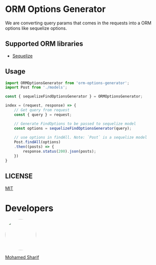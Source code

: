 # ORM Options Generator
We are converting query params that comes in the requests into a ORM options like sequelize options.

## Supported ORM libraries
- [Sequelize](https://sequelize.org/)

## Usage
```typescript
import ORMOptionsGenerator from 'orm-options-generator';
import Post from './models';

const { sequelizeFindOptionsGenerator } = ORMOptionsGenerator;

index = (request, response) => {
    // Get query from request
    const { query } = request;

    // Generate FindOptions to be passed to sequelize model
    const options = sequelizeFindOptionsGenerator(query);
    
    // use options in findAll. Note: `Post` is a sequelize model
    Post.findAll(options)
    .then((posts) => {
        response.status(200).json(posts);
    })
}
```

## LICENSE
[MIT](./LICENSE)

# Developers
<img src="https://avatars.githubusercontent.com/u/19406147#avatar"/>

<style>
img[src$="#avatar"] {
  display: block;
  border-radius: 50%;
  width : 100px
}
</style>

[Mohamed Sharif](https://github.com/mhmdtshref)